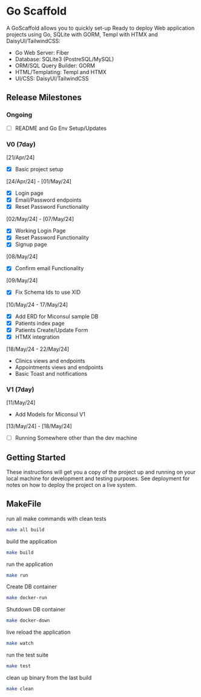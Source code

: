 # Go Scaffold

A GoScaffold allows you to quickly set-up Ready to deploy Web application projects
using Go, SQLite with GORM, Templ with HTMX and DaisyUI/TailwindCSS:

- Go Web Server: Fiber
- Database: SQLite3 (PostreSQL/MySQL)
- ORM/SQL Query Builder: GORM
- HTML/Templating: Templ and HTMX
- UI/CSS: DaisyUI/TailwindCSS

## Release Milestones

### Ongoing

- [ ] README and Go Env Setup/Updates

### V0 (7day)

[21/Apr/24]

- [x] Basic project setup

[24/Apr/24] - [01/May/24]

- [x] Login page
- [x] Email/Password endpoints
- [x] Reset Password Functionality

[02/May/24] - [07/May/24]

- [x] Working Login Page
- [x] Reset Password Functionality
- [X] Signup page

[08/May/24]

- [X] Confirm email Functionality

[09/May/24]

- [X] Fix Schema Ids to use XID

[10/May/24 - 17/May/24]

- [X] Add ERD for Miconsul sample DB
- [X] Patients index page
- [X] Patients Create/Update Form
- [X] HTMX integration

[18/May/24 - 22/May/24]

- Clinics views and endpoints
- Appointments views and endpoints
- Basic Toast and notifications

### V1 (7day)

[11/May/24]

- Add Models for Miconsul V1

[13/May/24] - [18/May/24]

- [ ] Running Somewhere other than the dev machine

## Getting Started

These instructions will get you a copy of the project up and running on your
local machine for development and testing purposes. See deployment for notes on
how to deploy the project on a live system.

## MakeFile

run all make commands with clean tests

```bash
make all build
```

build the application

```bash
make build
```

run the application

```bash
make run
```

Create DB container

```bash
make docker-run
```

Shutdown DB container

```bash
make docker-down
```

live reload the application

```bash
make watch
```

run the test suite

```bash
make test
```

clean up binary from the last build

```bash
make clean
```
